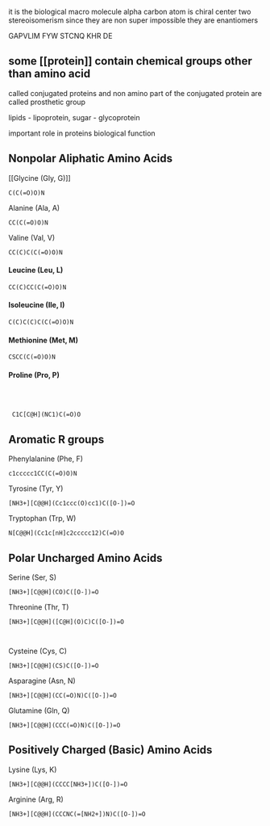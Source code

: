 it is the biological macro molecule
 alpha carbon atom is chiral center
two stereoisomerism
since they are non super impossible they are enantiomers

GAPVLIM FYW STCNQ KHR DE

## some [[protein]] contain chemical groups other than amino acid

called conjugated proteins and non amino part of the conjugated protein are called prosthetic group

lipids - lipoprotein, sugar - glycoprotein

important role in proteins biological function



## Nonpolar Aliphatic Amino Acids

[[Glycine (Gly, G)]]
```smiles
C(C(=O)O)N
```

Alanine (Ala, A)

```smiles
CC(C(=O)O)N
```
Valine (Val, V)

```smiles
CC(C)C(C(=O)O)N
```


#### Leucine (Leu, L)

```smiles
CC(C)CC(C(=O)O)N
```

#### Isoleucine (Ile, I)



```smiles
C(C)C(C)C(C(=O)O)N
```


#### Methionine (Met, M)

```smiles
CSCC(C(=O)O)N
```


#### Proline (Pro, P)

```smiles

```
 
 
```smiles
 C1C[C@H](NC1)C(=O)O
```


## Aromatic R groups


Phenylalanine (Phe, F)
```smiles
c1ccccc1CC(C(=O)O)N
```


Tyrosine (Tyr, Y)
```smiles
[NH3+][C@@H](Cc1ccc(O)cc1)C([O-])=O
```


Tryptophan (Trp, W)

```smiles
N[C@@H](Cc1c[nH]c2ccccc12)C(=O)O
```
## Polar Uncharged Amino Acids


Serine (Ser, S)
```smiles
[NH3+][C@@H](CO)C([O-])=O
```

Threonine (Thr, T)

```smiles
[NH3+][C@@H]([C@H](O)C)C([O-])=O



```


Cysteine (Cys, C)

```smiles
[NH3+][C@@H](CS)C([O-])=O
```

Asparagine (Asn, N)
```smiles
[NH3+][C@@H](CC(=O)N)C([O-])=O
```

Glutamine (Gln, Q)
```smiles
[NH3+][C@@H](CCC(=O)N)C([O-])=O
```
## Positively Charged (Basic) Amino Acids


Lysine (Lys, K)

```smiles
[NH3+][C@@H](CCCC[NH3+])C([O-])=O
```


Arginine (Arg, R)
```smiles
[NH3+][C@@H](CCCNC(=[NH2+])N)C([O-])=O
```
